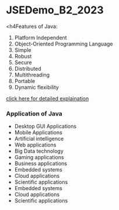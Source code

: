# JSEDemo_B2_2023

<h4Features of Java:</h4>

<ol>
  <li>Platform Independent</li>
  <li>Object-Oriented Programming Language</li>
  <li>Simple</li>
   <li>Robust</li>
   <li>Secure</li>
  <li>Distributed</li>
  <li>Multithreading</li>
  <li>Portable</li>
  <li>Dynamic flexibility</li>   
 </ol>
 
<a href="https://www.geeksforgeeks.org/introduction-to-java/">click here for detailed explaination</a>

<h3>Application of Java</h3>
<ul>
  <li>Desktop GUI Applications</li>
  <li>Mobile Applications</li>
  <li>Artificial intelligence</li>
  <li>Web applications</li>
  <li>Big Data technology</li>
  <li>Gaming applications</li>
  <li>Business applications</li>
  <li>Embedded systems</li>
  <li>Cloud applications</li>
  <li>Scientific applications</li>
   <li>Embedded systems</li>
   <li>Cloud applications</li>
    <li>Scientific applications</li>
</ul>
